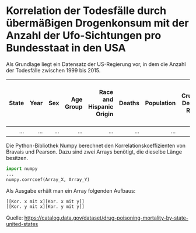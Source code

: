 # Korrelation der Todesfälle durch übermäßigen Drogenkonsum mit der Anzahl der Ufo-Sichtungen pro Bundesstaat in den USA

Als Grundlage liegt ein Datensatz der US-Regierung vor, in dem die Anzahl der Todesfälle zwischen 1999 bis 2015.



| State        | Year           | Sex  | Age Group |Race and Hispanic Origin|Deaths|Population|Crude Death Rate|Standard Error for Crude Rate|Lower Confidence Limit for Crude Rate|Upper Confidence Limit for Crude Rate|Age-adjusted Rate|Standard Error for Age-adjusted Rate|Lower Confidence Limit for Age-adjusted Rate|Upper Confidence Limit for Age-adjusted Rate|State Crude Rate in Range|US Crude Rate|US Age-adjusted Rate|
| -----:|-----:|-----:|-----:|-----:|-----:|-----:|-----:|-----:|-----:|-----:|-----:|-----:|-----:|-----:|-----:|-----:|-----:|
| ... | ... | ... | ... | ... | ... | ... | ... | ... | ... | ... | ... | ... | ... | ... | ... | ... | ... |


Die Python-Bibliothek Numpy berechnet den Korrelationskoeffizienten von Bravais und Pearson. Dazu sind zwei Arrays benötigt, die dieselbe Länge besitzen.
 

```python
import numpy
...
numpy.corrcoef(Array_X, Array_Y)
```
Als Ausgabe erhält man ein Array folgenden Aufbaus:
```python
[[Kor. x mit x][Kor. x mit y]]
[[Kor. y mit x][Kor. y mit y]]
```

Quelle:
https://catalog.data.gov/dataset/drug-poisoning-mortality-by-state-united-states
